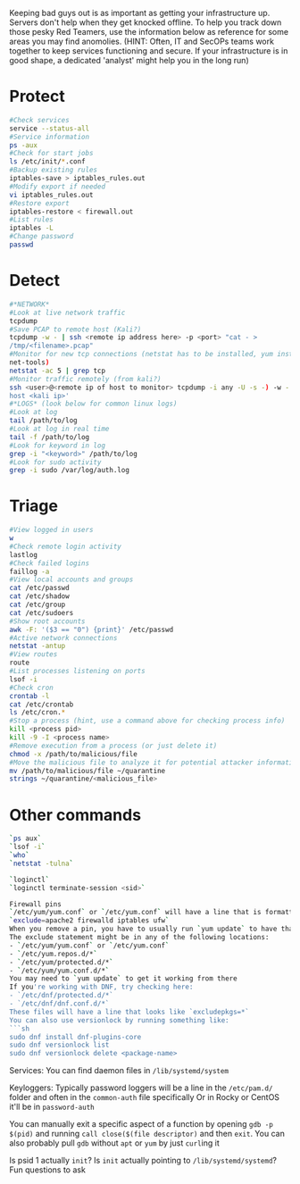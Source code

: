 Keeping bad guys out is as important as getting your infrastructure up. Servers don't help
when they get knocked offline. To help you track down those pesky Red Teamers, use the
information below as reference for some areas you may find anomolies.
(HINT: Often, IT and SecOPs teams work together to keep services functioning and
secure. If your infrastructure is in good shape, a dedicated 'analyst' might help you in the
long run)

# Protect
```sh
#Check services
service --status-all
#Service information
ps -aux
#Check for start jobs
ls /etc/init/*.conf
#Backup existing rules
iptables-save > iptables_rules.out
#Modify export if needed
vi iptables_rules.out
#Restore export
iptables-restore < firewall.out
#List rules
iptables -L
#Change password
passwd
```
# Detect
```sh
#*NETWORK*
#Look at live network traffic
tcpdump
#Save PCAP to remote host (Kali?)
tcpdump -w - | ssh <remote ip address here> -p <port> "cat - >
/tmp/<filename>.pcap"
#Monitor for new tcp connections (netstat has to be installed, yum install
net-tools)
netstat -ac 5 | grep tcp
#Monitor traffic remotely (from kali?)
ssh <user>@<remote ip of host to monitor> tcpdump -i any -U -s -) -w - 'not
host <kali ip>'
#*LOGS* (look below for common linux logs)
#Look at log
tail /path/to/log
#Look at log in real time
tail -f /path/to/log
#Look for keyword in log
grep -i "<keyword>" /path/to/log
#Look for sudo activity
grep -i sudo /var/log/auth.log
```

# Triage
```sh
#View logged in users
w
#Check remote login activity
lastlog
#Check failed logins
faillog -a
#View local accounts and groups
cat /etc/passwd
cat /etc/shadow
cat /etc/group
cat /etc/sudoers
#Show root accounts
awk -F: '($3 == "0") {print}' /etc/passwd
#Active network connections
netstat -antup
#View routes
route
#List processes listening on ports
lsof -i
#Check cron
crontab -l
cat /etc/crontab
ls /etc/cron.*
#Stop a process (hint, use a command above for checking process info)
kill <process pid>
kill -9 -I <process name>
#Remove execution from a process (or just delete it)
chmod -x /path/to/malicious/file
#Move the malicious file to analyze it for potential attacker information
mv /path/to/malicious/file ~/quarantine
strings ~/quarantine/<malicious_file>
```
# Other commands
```sh
`ps aux`
`lsof -i`
`who`
`netstat -tulna`

`loginctl`
`loginctl terminate-session <sid>`

Firewall pins
`/etc/yum/yum.conf` or `/etc/yum.conf` will have a line that is formatted like the following with all package pins:
`exclude=apache2 firewalld iptables ufw`
When you remove a pin, you have to usually run `yum update` to have that take effect
The exclude statement might be in any of the following locations:
- `/etc/yum/yum.conf` or `/etc/yum.conf`
- `/etc/yum.repos.d/*`
- `/etc/yum/protected.d/*`
- `/etc/yum/yum.conf.d/*`
You may need to `yum update` to get it working from there
If you're working with DNF, try checking here:
- `/etc/dnf/protected.d/*`
- `/etc/dnf/dnf.conf.d/*`
These files will have a line that looks like `excludepkgs=*`
You can also use versionlock by running something like:
```sh
sudo dnf install dnf-plugins-core
sudo dnf versionlock list
sudo dnf versionlock delete <package-name>
```

Services:
You can find daemon files in `/lib/systemd/system`

Keyloggers:
Typically password loggers will be a line in the `/etc/pam.d/` folder and often in the `common-auth` file specifically
Or in Rocky or CentOS it'll be in `password-auth`

You can manually exit a specific aspect of a function by opening `gdb -p $(pid)` and running `call close($(file descriptor)` and then `exit`. You can also probably pull `gdb` without `apt` or `yum` by just `curl`ing it

Is psid 1 actually `init`? Is `init` actually pointing to `/lib/systemd/systemd`? Fun questions to ask
